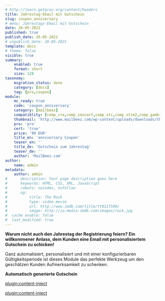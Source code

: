 ```yaml
---
# http://learn.getgrav.org/content/headers
title: Jahrestag-Email mit Gutschein
slug: coupon_anniversary
# menu: Jahrestags-Email mit Gutschein
date: 26-05-2021
published: true
publish_date: 26-05-2021
# unpublish_date: 26-05-2021
template: docs
# theme: false
visible: true
summary:
    enabled: true
    format: short
    size: 128
taxonomy:
    migration_status: done
    category: [docs]
    tag: [pro,coupon]
module:
    mc_ready: true
    code: 'coupon_anniversary'
    category: [mailbeez]
    compatiblity: [comp_cre,comp_zencart,comp_xtc,comp_xtcm2,comp_gambio,comp_saas]
    thumbnail: 'http://www.mailbeez.com/wp-content/uploads/downloads/thumbnails/2011/10/coupon_32.png'
    pro: 'pro'
    cert: 'true'
    price: '99 EUR'
    title_en: 'anniversary Coupon'
    teaser_en: ''
    title_de: 'Gutschein zum Jahrestag'
    teaser_de: ''
    author: 'MailBeez.com'
author:
    name: admin
metadata:
    author: admin
#      description: Your page description goes here
#      keywords: HTML, CSS, XML, JavaScript
#      robots: noindex, nofollow
#      og:
#          title: The Rock
#          type: video.movie
#          url: http://www.imdb.com/title/tt0117500/
#          image: http://ia.media-imdb.com/images/rock.jpg
#  cache_enable: false
#  last_modified: true
---
```


**Warum nicht auch den Jahrestag der Registrierung feiern? Ein willkommener Anlass, dem Kunden eine Email mit personalisiertem Gutschein zu schicken!**

Ganz automatisiert, personalisiert und mit einer konfigurierbaren Gültigkeitsperiode ist dieses Module das perfekte Werkzeug um den geschätzen Kunden Aufmerksamkeit zu schenken.

**Automatisch generierte Gutschein**  

[plugin:content-inject](/content_blocks/pro_coupon)

[plugin:content-inject](/content_blocks/pro_responsive_template)
